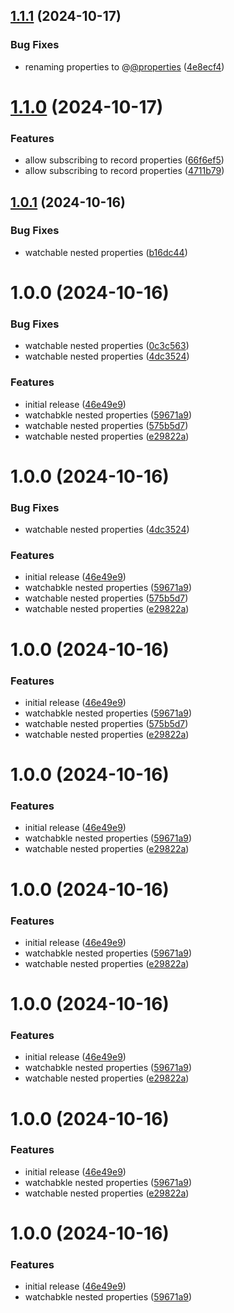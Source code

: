 ## [1.1.1](https://github.com/tjbroodryk/react-viewmodel/compare/v1.1.0...v1.1.1) (2024-10-17)


### Bug Fixes

* renaming properties to @[@properties](https://github.com/properties) ([4e8ecf4](https://github.com/tjbroodryk/react-viewmodel/commit/4e8ecf4111e1b2d39b1a9d88634efa7726727851))

# [1.1.0](https://github.com/tjbroodryk/react-viewmodel/compare/v1.0.1...v1.1.0) (2024-10-17)


### Features

* allow subscribing to record properties ([66f6ef5](https://github.com/tjbroodryk/react-viewmodel/commit/66f6ef5f2fd9b6409fa69f13b0520a18148a9e08))
* allow subscribing to record properties ([4711b79](https://github.com/tjbroodryk/react-viewmodel/commit/4711b793cf89de0d349c6eb411303f1b31279847))

## [1.0.1](https://github.com/tjbroodryk/react-viewmodel/compare/v1.0.0...v1.0.1) (2024-10-16)


### Bug Fixes

* watchable nested properties ([b16dc44](https://github.com/tjbroodryk/react-viewmodel/commit/b16dc445e35f5d0716ebe25e0e8ab261ee11d474))

# 1.0.0 (2024-10-16)


### Bug Fixes

* watchable nested properties ([0c3c563](https://github.com/tjbroodryk/react-viewmodel/commit/0c3c563f260a7a62c090f7807e29c650f06ba1c0))
* watchable nested properties ([4dc3524](https://github.com/tjbroodryk/react-viewmodel/commit/4dc3524266dc1a12033d0fe303addc0a51aef447))


### Features

* initial release ([46e49e9](https://github.com/tjbroodryk/react-viewmodel/commit/46e49e99ce6f31038602a40f8c4bc7ddf3b5bd3a))
* watchabkle nested properties ([59671a9](https://github.com/tjbroodryk/react-viewmodel/commit/59671a91fcc07069ebc581e27964d1a71fa3ef0b))
* watchable nested properties ([575b5d7](https://github.com/tjbroodryk/react-viewmodel/commit/575b5d7f5acd7a4672497e4bd6830057a1743c27))
* watchable nested properties ([e29822a](https://github.com/tjbroodryk/react-viewmodel/commit/e29822a1f10f17025a98326ece0dacb95c86109b))

# 1.0.0 (2024-10-16)


### Bug Fixes

* watchable nested properties ([4dc3524](https://github.com/tjbroodryk/react-viewmodel/commit/4dc3524266dc1a12033d0fe303addc0a51aef447))


### Features

* initial release ([46e49e9](https://github.com/tjbroodryk/react-viewmodel/commit/46e49e99ce6f31038602a40f8c4bc7ddf3b5bd3a))
* watchabkle nested properties ([59671a9](https://github.com/tjbroodryk/react-viewmodel/commit/59671a91fcc07069ebc581e27964d1a71fa3ef0b))
* watchable nested properties ([575b5d7](https://github.com/tjbroodryk/react-viewmodel/commit/575b5d7f5acd7a4672497e4bd6830057a1743c27))
* watchable nested properties ([e29822a](https://github.com/tjbroodryk/react-viewmodel/commit/e29822a1f10f17025a98326ece0dacb95c86109b))

# 1.0.0 (2024-10-16)


### Features

* initial release ([46e49e9](https://github.com/tjbroodryk/react-viewmodel/commit/46e49e99ce6f31038602a40f8c4bc7ddf3b5bd3a))
* watchabkle nested properties ([59671a9](https://github.com/tjbroodryk/react-viewmodel/commit/59671a91fcc07069ebc581e27964d1a71fa3ef0b))
* watchable nested properties ([575b5d7](https://github.com/tjbroodryk/react-viewmodel/commit/575b5d7f5acd7a4672497e4bd6830057a1743c27))
* watchable nested properties ([e29822a](https://github.com/tjbroodryk/react-viewmodel/commit/e29822a1f10f17025a98326ece0dacb95c86109b))

# 1.0.0 (2024-10-16)


### Features

* initial release ([46e49e9](https://github.com/tjbroodryk/react-viewmodel/commit/46e49e99ce6f31038602a40f8c4bc7ddf3b5bd3a))
* watchabkle nested properties ([59671a9](https://github.com/tjbroodryk/react-viewmodel/commit/59671a91fcc07069ebc581e27964d1a71fa3ef0b))
* watchable nested properties ([e29822a](https://github.com/tjbroodryk/react-viewmodel/commit/e29822a1f10f17025a98326ece0dacb95c86109b))

# 1.0.0 (2024-10-16)


### Features

* initial release ([46e49e9](https://github.com/tjbroodryk/react-viewmodel/commit/46e49e99ce6f31038602a40f8c4bc7ddf3b5bd3a))
* watchabkle nested properties ([59671a9](https://github.com/tjbroodryk/react-viewmodel/commit/59671a91fcc07069ebc581e27964d1a71fa3ef0b))
* watchable nested properties ([e29822a](https://github.com/tjbroodryk/react-viewmodel/commit/e29822a1f10f17025a98326ece0dacb95c86109b))

# 1.0.0 (2024-10-16)


### Features

* initial release ([46e49e9](https://github.com/tjbroodryk/react-viewmodel/commit/46e49e99ce6f31038602a40f8c4bc7ddf3b5bd3a))
* watchabkle nested properties ([59671a9](https://github.com/tjbroodryk/react-viewmodel/commit/59671a91fcc07069ebc581e27964d1a71fa3ef0b))
* watchable nested properties ([e29822a](https://github.com/tjbroodryk/react-viewmodel/commit/e29822a1f10f17025a98326ece0dacb95c86109b))

# 1.0.0 (2024-10-16)


### Features

* initial release ([46e49e9](https://github.com/tjbroodryk/react-viewmodel/commit/46e49e99ce6f31038602a40f8c4bc7ddf3b5bd3a))
* watchabkle nested properties ([59671a9](https://github.com/tjbroodryk/react-viewmodel/commit/59671a91fcc07069ebc581e27964d1a71fa3ef0b))
* watchable nested properties ([e29822a](https://github.com/tjbroodryk/react-viewmodel/commit/e29822a1f10f17025a98326ece0dacb95c86109b))

# 1.0.0 (2024-10-16)


### Features

* initial release ([46e49e9](https://github.com/tjbroodryk/react-viewmodel/commit/46e49e99ce6f31038602a40f8c4bc7ddf3b5bd3a))
* watchabkle nested properties ([59671a9](https://github.com/tjbroodryk/react-viewmodel/commit/59671a91fcc07069ebc581e27964d1a71fa3ef0b))
